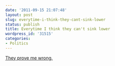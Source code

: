 ```yaml
---
date: '2011-09-15 21:07:48'
layout: post
slug: everytime-i-think-they-cant-sink-lower
status: publish
title: Everytime I think they can't sink lower
wordpress_id: '31515'
categories:
- Politics
---
```


[They prove me wrong.](http://www.newyorker.com/online/blogs/newsdesk/2011/09/bachmanns-political-contagion.html)
